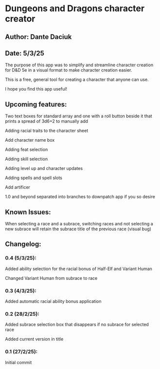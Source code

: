 # Dungeons and Dragons character creator

## Author: Dante Daciuk

## Date: 5/3/25 

The purpose of this app was to simplify and streamline character creation for D&D 5e in a visual format to make character creation easier.

This is a free, general tool for creating a character that anyone can use. 

I hope you find this app useful!

[If you encounter any bugs, issues, or have an inquiry feel free to contact me at: dantedaciuk555@gmail.com]: #

[The above text needs to be commented out for full release and this text needs to be deleted on full release]: #

## Upcoming features:
Two text boxes for standard array and one with a roll button beside it that prints a spread of 3d6+2 to manually add

Adding racial traits to the character sheet

Add character name box

Adding feat selection

Adding skill selection

Adding level up and character updates

Adding spells and spell slots

Add artificer 

1.0 and beyond separated into branches to downpatch app if you so desire

## Known Issues:
When selecting a race and a subrace, switching races and not selecting a new subrace will retain the subrace title of the previous race (visual bug)

## Changelog:

### 0.4 (5/3/25):
Added ability selection for the racial bonus of Half-Elf and Variant Human

Changed Variant Human from subrace to race 

### 0.3 (4/3/25):
Added automatic racial ability bonus application

### 0.2 (28/2/25): 
Added subrace selection box that disappears if no subrace for selected race

Added current version in title

### 0.1 (27/2/25): 
Initial commit